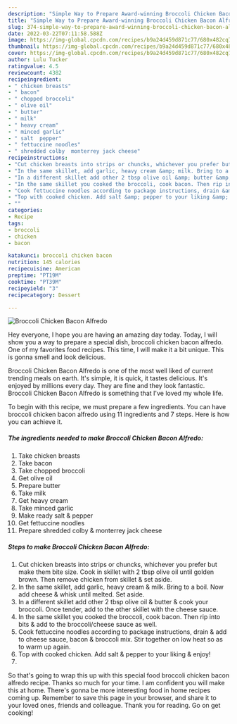 ```yaml
---
description: "Simple Way to Prepare Award-winning Broccoli Chicken Bacon Alfredo"
title: "Simple Way to Prepare Award-winning Broccoli Chicken Bacon Alfredo"
slug: 374-simple-way-to-prepare-award-winning-broccoli-chicken-bacon-alfredo
date: 2022-03-22T07:11:58.588Z
image: https://img-global.cpcdn.com/recipes/b9a24d459d871c77/680x482cq70/broccoli-chicken-bacon-alfredo-recipe-main-photo.jpg
thumbnail: https://img-global.cpcdn.com/recipes/b9a24d459d871c77/680x482cq70/broccoli-chicken-bacon-alfredo-recipe-main-photo.jpg
cover: https://img-global.cpcdn.com/recipes/b9a24d459d871c77/680x482cq70/broccoli-chicken-bacon-alfredo-recipe-main-photo.jpg
author: Lulu Tucker
ratingvalue: 4.5
reviewcount: 4382
recipeingredient:
- " chicken breasts"
- " bacon"
- " chopped broccoli"
- " olive oil"
- " butter"
- " milk"
- " heavy cream"
- " minced garlic"
- " salt  pepper"
- " fettuccine noodles"
- " shredded colby  monterrey jack cheese"
recipeinstructions:
- "Cut chicken breasts into strips or chuncks, whichever you prefer but make them bite size. Cook in skillet with 2 tbsp olive oil until golden brown. Then remove chicken from skillet &amp; set aside."
- "In the same skillet, add garlic, heavy cream &amp; milk. Bring to a boil. Now add cheese &amp; whisk until melted. Set aside."
- "In a different skillet add other 2 tbsp olive oil &amp; butter &amp; cook your broccoli. Once tender, add to the other skillet with the cheese sauce."
- "In the same skillet you cooked the broccoli, cook bacon. Then rip into bits &amp; add to the broccoli/cheese sauce as well."
- "Cook fettuccine noodles according to package instructions, drain &amp; add to cheese sauce, bacon &amp; broccoli mix. Stir together on low heat so as to warm up again."
- "Top with cooked chicken. Add salt &amp; pepper to your liking &amp; enjoy!"
- ""
categories:
- Recipe
tags:
- broccoli
- chicken
- bacon

katakunci: broccoli chicken bacon 
nutrition: 145 calories
recipecuisine: American
preptime: "PT19M"
cooktime: "PT39M"
recipeyield: "3"
recipecategory: Dessert

---
```



![Broccoli Chicken Bacon Alfredo](https://img-global.cpcdn.com/recipes/b9a24d459d871c77/680x482cq70/broccoli-chicken-bacon-alfredo-recipe-main-photo.jpg)

Hey everyone, I hope you are having an amazing day today. Today, I will show you a way to prepare a special dish, broccoli chicken bacon alfredo. One of my favorites food recipes. This time, I will make it a bit unique. This is gonna smell and look delicious.

Broccoli Chicken Bacon Alfredo is one of the most well liked of current trending meals on earth. It's simple, it is quick, it tastes delicious. It's enjoyed by millions every day. They are fine and they look fantastic. Broccoli Chicken Bacon Alfredo is something that I've loved my whole life.




To begin with this recipe, we must prepare a few ingredients. You can have broccoli chicken bacon alfredo using 11 ingredients and 7 steps. Here is how you can achieve it.

<!--inarticleads1-->

##### The ingredients needed to make Broccoli Chicken Bacon Alfredo:

1. Take  chicken breasts
1. Take  bacon
1. Take  chopped broccoli
1. Get  olive oil
1. Prepare  butter
1. Take  milk
1. Get  heavy cream
1. Take  minced garlic
1. Make ready  salt &amp; pepper
1. Get  fettuccine noodles
1. Prepare  shredded colby &amp; monterrey jack cheese




<!--inarticleads2-->

##### Steps to make Broccoli Chicken Bacon Alfredo:

1. Cut chicken breasts into strips or chuncks, whichever you prefer but make them bite size. Cook in skillet with 2 tbsp olive oil until golden brown. Then remove chicken from skillet &amp; set aside.
1. In the same skillet, add garlic, heavy cream &amp; milk. Bring to a boil. Now add cheese &amp; whisk until melted. Set aside.
1. In a different skillet add other 2 tbsp olive oil &amp; butter &amp; cook your broccoli. Once tender, add to the other skillet with the cheese sauce.
1. In the same skillet you cooked the broccoli, cook bacon. Then rip into bits &amp; add to the broccoli/cheese sauce as well.
1. Cook fettuccine noodles according to package instructions, drain &amp; add to cheese sauce, bacon &amp; broccoli mix. Stir together on low heat so as to warm up again.
1. Top with cooked chicken. Add salt &amp; pepper to your liking &amp; enjoy!
1. 




So that's going to wrap this up with this special food broccoli chicken bacon alfredo recipe. Thanks so much for your time. I am confident you will make this at home. There's gonna be more interesting food in home recipes coming up. Remember to save this page in your browser, and share it to your loved ones, friends and colleague. Thank you for reading. Go on get cooking!
